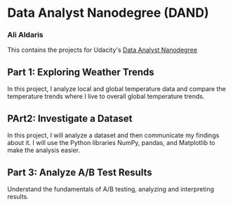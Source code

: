# Data Analyst Nanodegree (DAND)

### Ali Aldaris
This contains the projects for Udacity's [Data Analyst Nanodegree](https://www.udacity.com/course/data-analyst-nanodegree--nd002) 

## Part 1: Exploring Weather Trends
In this project, I analyze local and global temperature data and compare the temperature trends where I live to overall global temperature trends.

## PArt2: Investigate a Dataset
In this project, I will analyze a dataset and then communicate my findings about it. I will use the Python libraries NumPy, pandas, and Matplotlib to make the analysis easier.

## Part 3: Analyze A/B Test Results
Understand the fundamentals of A/B testing, analyzing and interpreting results.


